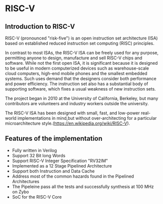 # RISC-V

## Introduction to RISC-V

RISC-V (pronounced "risk-five") is an open instruction set architecture (ISA) based on established reduced instruction set computing (RISC) principles.

In contrast to most ISAs, the RISC-V ISA can be freely used for any purpose, permitting anyone to design, manufacture and sell RISC-V chips and software. While not the first open ISA, it is significant because it is designed to be useful in modern computerized devices such as warehouse-scale cloud computers, high-end mobile phones and the smallest embedded systems. Such uses demand that the designers consider both performance and power efficiency. The instruction set also has a substantial body of supporting software, which fixes a usual weakness of new instruction sets.

The project began in 2010 at the University of California, Berkeley, but many contributors are volunteers and industry workers outside the university.

The RISC-V ISA has been designed with small, fast, and low-power real-world implementations in mind,but without over-architecting for a particular microarchitecture style.(https://en.wikipedia.org/wiki/RISC-V).
<br />


## Features of the implementation

 * Fully written in Verilog
 * Support 32 Bit long Words
 * Support RISC-V Integer Specification "RV32IM" 
 * Implemented as a 12 Stage Pipelined Architecture
 * Support both Instruction and Data Cache
 * Address most of the common hazards found in the Pipelined Architectures
 * The Pipeleine pass all the tests and successfully synthesis at 100 MHz on Zybo
 * SoC for the RISC-V Core